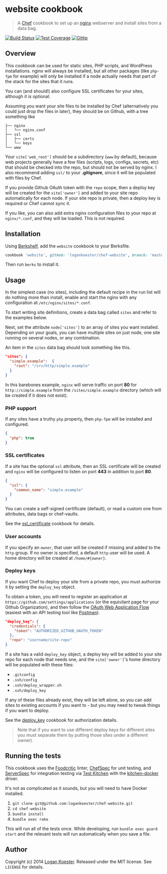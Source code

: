 # website cookbook
> A [Chef](http://getchef.com/) cookbook to set up an [nginx](http://nginx.org) webserver and install sites from a data bag.

[![Build Status](http://ci.ldk.io/logankoester/chef-website/badge)](http://ci.ldk.io/logankoester/chef-website/)
[![Test Coverage](https://codeclimate.com/github/logankoester/chef-website/badges/coverage.svg)](https://codeclimate.com/github/logankoester/chef-website)
[![Gittip](http://img.shields.io/gittip/logankoester.png)](https://www.gittip.com/logankoester/)

## Overview

This cookbook can be used for static sites, PHP scripts, and WordPress installations. nginx will always be installed, but all other packages (like `php-fpm` for example) will only be installed if a node actually needs that part of the stack for the sites that it runs.

You can (and should!) also configure SSL certificates for your sites, although it is optional.

Assuming you want your site files to be installed by Chef (alternatively you could just drop the files in later), they should be on Github, with a tree something like

```
├── nginx
│   └── nginx.conf
├── ssl
│   ├── certs
│   └── keys
└── www
```

Your `site['web_root']` should be a subdirectory (`www` by default), because web projects generally have a few files (scripts, logs, configs, secrets, etc) that should be checked into the repo, but should not be served by nginx. I also recommend adding `ssl/` to your **.gitignore**, since it will be populated with files by Chef.

If you provide Github OAuth token with the `repo` scope, then a deploy key will be created for the `site['owner']` and added to your site repo automatically for each node. If your site repo is private, then a deploy key is required or Chef cannot sync it.

If you like, you can also add extra nginx configuration files to your repo at `nginx/*.conf`, and they will be loaded. This is not required.

## Installation

Using [Berkshelf](http://berkshelf.com/), add the `website` cookbook to your Berksfile.

```ruby
cookbook 'website', github: 'logankoester/chef-website', branch: 'master'
```
Then run `berks` to install it.

## Usage

In the simplest case (no sites), including the default recipe in the run list will do nothing more than install, enable and start the nginx with any configuration at `/etc/nginx/sites/*.conf`.

To start writing site definitions, create a data bag called `sites` and refer to the examples below.

Next, set the attribute `node['sites']` to an array of sites you want installed. Depending on your goals, you can have multiple sites on just node, one site running on several nodes, or any combination.

An item in the `sites` data bag should look something like this.


```json
"sites": {
  "simple.example":  {
    "root": "/srv/http/simple.example"
  }
}
```

In this barebones example, `nginx` will serve traffic on port **80** for `http://simple.example` from the `/sites/simple.example` directory (which will be created if it does not exist).

### PHP support

If any sites have a truthy `php` property, then `php-fpm` will be installed and configured.

```json
{ 
  "php": true
}
```

### SSL certificates

If a site has the optional `ssl` attribute, then an SSL certificate will be created and `nginx` will be configured to listen on port **443** in addition to port **80**.

```json
{ 
  "ssl": {
    "common_name": "simple.example"
  }
}
```

You can create a self-signed certificate (default), or read a custom one from attributes, data bags or chef-vaults.

See the [ssl_certificate](https://supermarket.getchef.com/cookbooks/ssl_certificate) cookbook for details.

### User accounts

If you specify an `owner`, that user will be created if missing and added to the `http` group. If no owner is specified, a default `http` user will be used. A home directory will be created at `/home/#{owner}`.

### Deploy keys

If you want Chef to deploy your site from a private repo, you must authorize it by setting the `deploy_key` object.

To obtain a token, you will need to register an application at `https://github.com/settings/applications` (or the equivilant page for your Github Organization), and then follow the [OAuth Web Application Flow](https://developer.github.com/v3/oauth/#web-application-flow) (easiest with an API testing tool like [Postman](http://www.getpostman.com/)).

```json
"deploy_key": {
  "credentials": {
    "token": "AUTHORIZED_GITHUB_OAUTH_TOKEN"
  },
  "repo": "username/site-repo"
}
```

If a site has a valid `deploy_key` object, a deploy key will be added to your site repo for each node that needs one, and the `site['owner']`'s home directory will be populated with these files:

* `.gitconfig`
* `.ssh/config`
* `.ssh/deploy_wrapper.sh`
* `.ssh/deploy_key`

If any of these files already exist, they will be left alone, so you can add sites to existing accounts if you want to - but you may need to tweak things if you want to deploy.

See the [deploy_key](https://supermarket.getchef.com/cookbooks/deploy_key) cookbook for authorization details.

> Note that if you want to use different deploy keys for different sites you must separate them by putting those sites under a different owner).

## Running the tests

This cookbook uses the [Foodcritic](http://www.foodcritic.io/) linter, [ChefSpec](http://sethvargo.github.io/chefspec/) for unit testing, and [ServerSpec](http://serverspec.org/) for integration testing via [Test Kitchen](http://kitchen.ci/) with the [kitchen-docker](https://github.com/portertech/kitchen-docker) driver.

It's not as complicated as it sounds, but you will need to have Docker installed.

1. `git clone git@github.com:logankoester/chef-website.git`
2. `cd chef-website`
3. `bundle install`
4. `bundle exec rake`

This will run all of the tests once. While developing, run `bundle exec guard start` and the relevant tests will run automatically when you save a file.

## Author

Copyright (c) 2014 [Logan Koester](http://logankoester.com). Released under the MIT license. See `LICENSE` for details.

